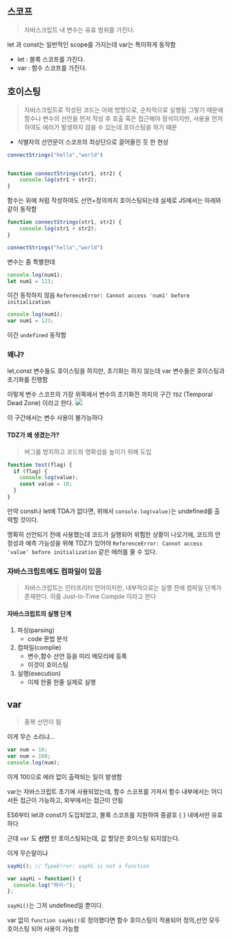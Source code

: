 ## 스코프
> 자바스크립트 내 변수는 유효 범위를 가진다.

let 과 const는 일반적인 scope를 가지는데 var는 특이하게 동작함
- let : 블록 스코프를 가진다.
- var : 함수 스코프를 가진다.

## 호이스팅
> 자바스크립트로 작성된 코드는 아래 방향으로, 순차적으로 실행됨
> 그렇기 때문에 함수나 변수의 선언을 먼저 작성 후 호출 혹은 접근해야 정석이지만, 사용을 먼저하여도 에러가 발생하지 않을 수 있는데 호이스팅을 하기 때문

- 식별자의 선언문이 스코프의 최상단으로 끌어올린 듯 한 현상
```js
connectStrings("hello","world")


function connectStrings(str1, str2) {
    console.log(str1 + str2);
}
```

함수는 위에 처럼 작성하여도 선언+정의까지 호이스팅되는데 실제로 JS에서는 아래와 같이 동작함

```js
function connectStrings(str1, str2) {
    console.log(str1 + str2);
}

connectStrings("hello","world")
```

변수는 좀 특별한데

```js
console.log(num1);
let num1 = 123;
```

이건 동작하지 않음
`ReferenceError: Cannot access 'num1' before initialization`

```js
console.log(num1);
var num1 = 123;
```
이건 `undefined` 동작함

### 왜냐?
let,const 변수들도 호이스팅을 하지만, 초기화는 하지 않는데
var 변수들은 호이스팅과 초기화를 진행함

이렇게 변수 스코프의 가장 위쪽에서 변수의 초기화전 까지의 구간 `TDZ` (Temporal Dead Zone) 이라고 한다.
![](https://i.imgur.com/rlVQnKD.png)

이 구간에서는 변수 사용이 불가능하다

#### TDZ가 왜 생겼는가?
> 버그를 방지하고 코드의 명확성을 높이기 위해 도입

```js
function test(flag) {
  if (flag) {
	console.log(value);
    const value = 10;
  }
}
```
만약 const나 let에 TDA가 없다면, 위에서 `console.log(value)`는 undefined를 출력할 것이다.

명확히 선언되기 전에 사용했는데 코드가 실행되어 위험한 상황이 나오기에, 코드의 안정성과 예측 가능성을 위해 TDZ가 있어야 `ReferenceError: Cannot access 'value' before initialization` 같은 에러를 줄 수 있다.

### 자바스크립트에도 컴파일이 있음
> 자바스크립트는 인터프리터 언어이지만, 내부적으로는 실행 전에 컴파일 단계가 존재한다.
> 이를 Just-In-Time Compile 이라고 한다

#### 자바스크립트의 실행 단계
1. 파싱(parsing)
	- code 문법 분석
2. 컴파일(complie)
	- 변수,함수 선언 등을 미리 메모리에 등록
	- 이것이 호이스팅
3. 실행(execution)
	- 이제 한줄 한줄 실제로 실행

## var
> 중복 선언이 됨

이게 무슨 소리냐...
```js
var num = 10;
var num = 100;
console.log(num);
```
이게 100으로 에러 없이 출력되는 일이 발생함

var는 자바스크립트 초기에 사용되었는데, 함수 스코프를 가져서 함수 내부에서는 어디서든 접근이 가능하고, 외부에서는 접근이 안됨

ES6부터 let과 const가 도입되었고, 블록 스코프를 지원하여 중괄호 { } 내에서만 유효하다

근데 `var` 도 **선언** 만 호이스팅되는데, 값 할당은 호이스팅 되지않는다.

이게 무슨말이냐
```js
sayHi(); // TypeError: sayHi is not a function

var sayHi = function() {
  console.log("하이~");
};
```
`sayHi()`는 그저 undefined일 뿐이다.

var 없이 `function sayHi()`로 정의했다면 함수 호이스팅이 적용되어 정의,선언 모두 호이스팅 되어 사용이 가능함